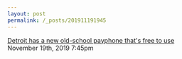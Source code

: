 ```yaml
---
layout: post
permalink: /_posts/201911191945
---
```


<a href=" https://www.metrotimes.com/news-hits/archives/2019/11/19/detroit-has-a-new-old-school-payphone-thats-free-to-use">
Detroit has a new old-school payphone that&#039;s free to use                    </a>

<div id="footer">
<span id="timestamp"> November 19th, 2019 7:45pm </span>
</div>

